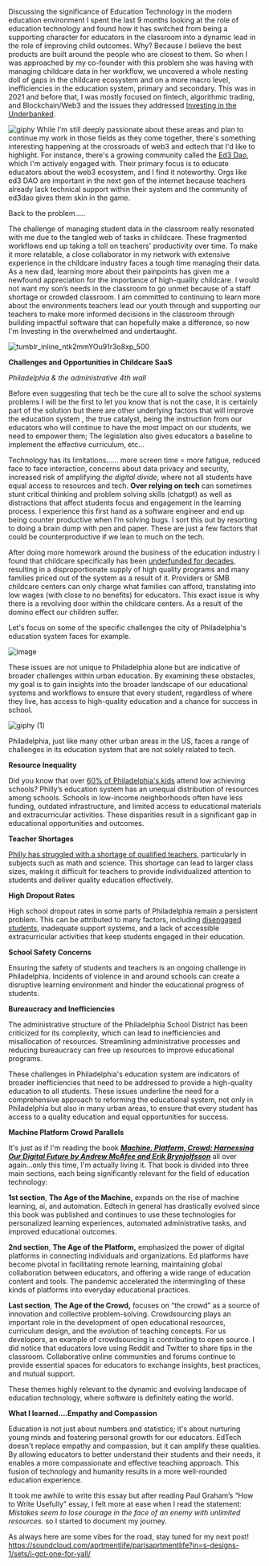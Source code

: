 Discussing the significance of Education Technology in the modern education environment
I spent the last 9 months looking at the role of education technology and found how it has switched from being a supporting character for educators in the classroom into a dynamic lead in the role of improving child outcomes. Why? Because I believe the best products are built around the people who are closest to them. So when I was approached by my co-founder with this problem she was having with managing childcare data in her workflow, we uncovered a whole nesting doll of gaps in the childcare ecosystem and on a more macro level, inefficiencies in the education system, primary and secondary. This was in 2021 and before that, I was mostly focused on fintech, algorithmic trading, and Blockchain/Web3 and the issues they addressed [Investing in the Underbanked](https://shariftech18.medium.com/adoption-under-the-umbrella-of-fintech-2407f157ce5a). 

![giphy](https://github.com/Shariffintech/shariffintech.github.io/assets/22308837/c97bbbd5-a888-4fa7-8400-f42be62ef3cd)
While I'm still deeply passionate about these areas and plan to continue my work in those fields as they come together, there's something interesting happening at the crossroads of web3 and edtech that I'd like to highlight. For instance, there's a growing community called the [Ed3 Dao](https://www.ed3dao.com/), which I'm actively engaged with. Their primary focus is to educate educators about the web3 ecosystem, and I find it noteworthy. Orgs like ed3 DAO are important in the next gen of the internet because teachers already lack technical support within their system and the community of ed3dao gives them skin in the game.

Back to the problem…..

The challenge of managing student data in the classroom really resonated with me due to the tangled web of tasks in childcare. These fragmented workflows end up taking a toll on teachers' productivity over time. To make it more relatable, a close collaborator in my network with extensive experience in the childcare industry faces a tough time managing their data. As a new dad, learning more about their painpoints has given me a newfound appreciation for the importance of high-quality childcare. I would not want my son’s needs in the classroom to go unmet because of a staff shortage or crowded classroom. I am committed to continuing to learn more about the environments teachers lead our youth through and supporting our teachers to make more informed decisions in the classroom through building impactful software that can hopefully make a difference, so now I'm Investing in the overwhelmed and undertaught.

![tumblr_inline_ntk2mmYOu91r3o8xp_500](https://github.com/Shariffintech/shariffintech.github.io/assets/22308837/babbb12e-d2a1-43d4-af26-b66fb3f0b588)

**Challenges and Opportunities in Childcare SaaS**

*Philadelphia & the administrative 4th wall*

Before even suggesting that tech be the cure all to solve the school systems problems I will be the first to let you know that is not the case, it is certainly part of the solution but there are other underlying factors that will improve the education system , the true catalyst, being the instruction from our educators who will continue to have the most impact on our students, we need to empower them; The legislation also gives educators a baseline to implement the effective curriculum, etc…

Technology has its limitations…… more screen time = more fatigue, reduced face to face interaction, concerns about data privacy and security, increased risk of amplifying *the digital divide*, where not all students have equal access to resources and tech. **Over relying on tech** can sometimes stunt critical thinking and problem solving skills (chatgpt) as well as distractions that affect students focus and engagement in the learning process. I experience this first hand as a software engineer and end up being counter productive when I’m solving bugs. I sort this out by resorting to doing a brain dump with pen and paper. These are just a few factors that could be counterproductive if we lean to much on the tech.

After doing more homework around the business of the education industry I found that childcare specifically has been [underfunded for decades](https://www.notion.so/c5322011e5544bc1aa6e187f8e0c4a85?pvs=21), resulting in a disproportionate supply of high quality programs and many families priced out of the system as a result of it. Providers or SMB childcare centers can only charge what families can afford, translating into low wages (with close to no benefits) for educators. This exact issue is why there is a revolving door within the childcare centers. As a result of the domino effect our children suffer.

Let's focus on some of the specific challenges the city of Philadelphia's education system faces for example.

![image](https://github.com/Shariffintech/shariffintech.github.io/assets/22308837/d3a8461b-6c21-45dc-916b-5aea93e8ce77)

These issues are not unique to Philadelphia alone but are indicative of broader challenges within urban education. By examining these obstacles, my goal is to gain insights into the broader landscape of our educational systems and workflows to ensure that every student, regardless of where they live, has access to high-quality education and a chance for success in school.

![giphy (1)](https://github.com/Shariffintech/shariffintech.github.io/assets/22308837/304d46c6-d773-490e-8b75-edf4c3abdb3c)

Philadelphia, just like many other urban areas in the US, faces a range of challenges in its education system that are not solely related to tech.

**Resource Inequality**

Did you know that over [60% of Philadelphia's kids](https://philadelphia.chalkbeat.org/2021/1/13/22230116/racial-economic-inequities-persist-in-philadelphia-schools-new-report-says) attend low achieving schools? Philly’s education system has an unequal distribution of resources among schools. Schools in low-income neighborhoods often have less funding, outdated infrastructure, and limited access to educational materials and extracurricular activities. These disparities result in a significant gap in educational opportunities and outcomes. 

**Teacher Shortages**

 [Philly has struggled with a shortage of qualified teachers](https://www.spaywall.com/search/https%3A%2F%2Fwww.inquirer.com%2Fnews%2Fphiladelphia-teacher-quitting-attrition-rate-20230604.html), particularly in subjects such as math and science. This shortage can lead to larger class sizes, making it difficult for teachers to provide individualized attention to students and deliver quality education effectively.

**High Dropout Rates**

 High school dropout rates in some parts of Philadelphia remain a persistent problem. This can be attributed to many factors, including [disengaged students](https://www.spaywall.com/search/https%3A%2F%2Fwww.inquirer.com%2Fopinion%2Fcommentary%2Fphiladelphia-mayor-race-teen-voters-20230330.html), inadequate support systems, and a lack of accessible extracurricular activities that keep students engaged in their education.

**School Safety Concerns**

Ensuring the safety of students and teachers is an ongoing challenge in Philadelphia. Incidents of violence in and around schools can create a disruptive learning environment and hinder the educational progress of students.

**Bureaucracy and Inefficiencies**

 The administrative structure of the Philadelphia School District has been criticized for its complexity, which can lead to inefficiencies and misallocation of resources. Streamlining administrative processes and reducing bureaucracy can free up resources to improve educational programs.

These challenges in Philadelphia's education system are indicators of broader inefficiencies that need to be addressed to provide a high-quality education to all students. These issues underline the need for a comprehensive approach to reforming the educational system, not only in Philadelphia but also in many urban areas, to ensure that every student has access to a quality education and equal opportunities for success.

**Machine Platform Crowd Parallels**

 It's just as if I'm reading the book ***[Machine, Platform, Crowd: Harnessing Our Digital Future by Andrew McAfee and Erik Brynjolfsson](https://www.audible.com/pd/Machine-Platform-Crowd-Audiobook/B0731HG6JB?source_code=GO1GB547041122911G&ds_rl=1261256&gclid=CjwKCAjws9ipBhB1EiwAccEi1LICiAnPzH9c88tapR9kheRYpg7Ykq9Rnc9ddpf3_8p27OiGRBjHNRoCKFcQAvD_BwE&gclsrc=aw.ds)*** all over again…only this time, I'm actually living it. That book is divided into three main sections, each being significantly relevant for the field of education technology:

**1st section**, **The Age of the Machine,** 
expands on the rise of machine learning, ai, and automation. Edtech in general has drastically evolved since this book was published and continues to use these technologies for personalized learning experiences, automated administrative tasks, and improved educational outcomes.

**2nd section**, **The Age of the Platform,**
emphasized the power of digital platforms in connecting individuals and organizations. Ed platforms have become pivotal in facilitating remote learning, maintaining global collaboration between educators, and offering a wide range of education content and tools. The pandemic accelerated the intermingling of these kinds of platforms into everyday educational practices.

**Last section**, **The Age of the Crowd,**
focuses on “the crowd” as a source of innovation and collective problem-solving. Crowdsourcing plays an important role in the development of open educational resources, curriculum design, and the evolution of teaching concepts. For us developers, an example of crowdsourcing is contributing to open source. I did notice that educators love using Reddit and Twitter to share tips in the classroom. Collaborative online communities and forums continue to provide essential spaces for educators to exchange insights, best practices, and mutual support.

These themes highly relevant to the dynamic and evolving landscape of education technology, where software is definitely eating the world.

**What I learned….Empathy and Compassion**

Education is not just about numbers and statistics; it's about nurturing young minds and fostering personal growth for our educators. EdTech doesn't replace empathy and compassion, but it can amplify these qualities. By allowing educators to better understand their students and their needs, it enables a more compassionate and effective teaching approach. This fusion of technology and humanity results in a more well-rounded education experience.

It took me awhile to write this essay but after reading Paul Graham’s  “How to Write Usefully” essay, I felt more at ease when I read the statement: *Mistakes seem to lose courage in the face of an enemy with unlimited resources.* so I started to document my journey.

As always here are some vibes for the road, stay tuned for my next post!
https://soundcloud.com/aprtmentlife/parisaprtmentlife?in=s-designs-1/sets/i-got-one-for-yall/
